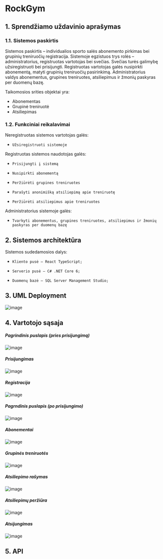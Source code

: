 # RockGym

## 1. Sprendžiamo uždavinio aprašymas
### 1.1. Sistemos paskirtis

Sistemos paskirtis – individualios sporto salės abonemento pirkimas bei grupinių treniruočių registracija. Sistemoje egzistuos trys rolės – administratorius, registruotas vartotojas bei svečias. Svečias turės galimybę užsiregistruoti bei prisijungti. Registruotas vartotojas galės nusipirkti abonementą, matyti grupinių treniruočių pasirinkimą. Administratorius valdys abonementus, grupines treniruotes, atsiliepimus ir žmonių paskyras per duomenų bazę.

Taikomosios srities objektai yra:
 - Abonementas 
 - Grupinė treniruotė 
 - Atsiliepimas

### 1.2. Funkciniai reikalavimai

Neregistruotas sistemos vartotojas galės:
-	  Užsiregistruoti sistemoje

Registruotas sistemos naudotojas galės:
-	  Prisijungti į sistemą
-	  Nusipirkti abonementą
-	  Peržiūrėti grupines treniruotes
-	  Parašyti anonimišką atsiliepimą apie treniruotę
-	  Peržiūrėti atsiliepimus apie treniruotes  

Administratorius sistemoje galės:
-	  Tvarkyti abonementus, grupines treniruotes, atsiliepimus ir žmonių paskyras per duomenų bazę

## 2. Sistemos architektūra

Sistemos sudedamosios dalys:
-	  Kliento pusė – React TypeScript;
-	  Serverio pusė – C# .NET Core 6;
- 	  Duomenų bazė – SQL Server Management Studio;


## 3. UML Deployment

![image](https://user-images.githubusercontent.com/90570865/207895637-14a7d77a-4861-480c-84d3-a6761afb7a6a.png)

## 4. Vartotojo sąsaja

##### Pagrindinis puslapis (pries prisijungimą)
![image](https://user-images.githubusercontent.com/90570865/207896996-09eab801-e73b-4173-8a87-3c4dd30edde3.png)

##### Prisijungimas
![image](https://user-images.githubusercontent.com/90570865/207897246-76ce21b6-c3fd-4a07-8bde-5137e7bc02ab.png)

##### Registracija
![image](https://user-images.githubusercontent.com/90570865/207897422-0ea8df3e-9c7b-4c6a-aebf-c0a0a0745982.png)

##### Pagrndinis puslapis (po prisijungimo)
![image](https://user-images.githubusercontent.com/90570865/207898033-314cbc84-5880-40ee-80be-2e6076be79fe.png)

##### Abonementai
![image](https://user-images.githubusercontent.com/90570865/207898194-bff86d10-54e3-456f-96bd-672854ed4d58.png)

##### Grupinės treniruotės
![image](https://user-images.githubusercontent.com/90570865/207898381-57c2f6ac-6a7d-477b-aa11-5d376e65fad4.png)

##### Atsiliepimo rašymas
![image](https://user-images.githubusercontent.com/90570865/207898588-f184c1c0-75a5-4b8b-8e4f-4a3e88d7e190.png)

##### Atsiliepimų peržiūra
![image](https://user-images.githubusercontent.com/90570865/207898750-3b8f515f-0d0f-43a1-8776-0107592eba41.png)

##### Atsijungimas
![image](https://user-images.githubusercontent.com/90570865/207898941-7349e097-ff42-4cf7-a269-5ae3a5afc10f.png)

## 5. API
